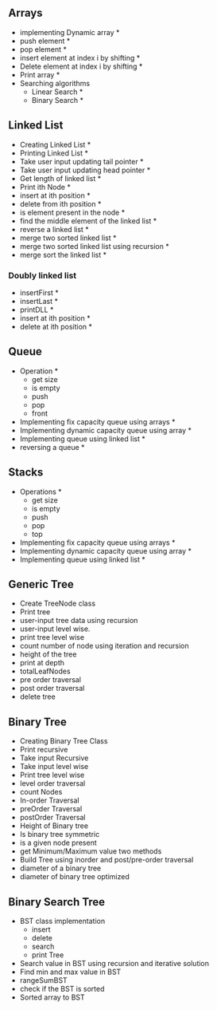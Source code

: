 ## Arrays

- implementing Dynamic array \*
- push element \*
- pop element \*
- insert element at index i by shifting \*
- Delete element at index i by shifting \*
- Print array \*
- Searching algorithms
  - Linear Search \*
  - Binary Search \*

## Linked List

- Creating Linked List \*
- Printing Linked List \*
- Take user input updating tail pointer \*
- Take user input updating head pointer \*
- Get length of linked list \*
- Print ith Node \*
- insert at ith position \*
- delete from ith position \*
- is element present in the node \*
- find the middle element of the linked list \*
- reverse a linked list \*
- merge two sorted linked list \*
- merge two sorted linked list using recursion \*
- merge sort the linked list \*

### Doubly linked list

- insertFirst \*
- insertLast \*
- printDLL \*
- insert at ith position \*
- delete at ith position \*

## Queue

- Operation \*
  - get size
  - is empty
  - push
  - pop
  - front
- Implementing fix capacity queue using arrays \*
- Implementing dynamic capacity queue using array \*
- Implementing queue using linked list \*
- reversing a queue \*

## Stacks

- Operations \*
  - get size
  - is empty
  - push
  - pop
  - top
- Implementing fix capacity queue using arrays \*
- Implementing dynamic capacity queue using array \*
- Implementing queue using linked list \*

## Generic Tree

- Create TreeNode class
- Print tree
- user-input tree data using recursion
- user-input level wise.
- print tree level wise
- count number of node using iteration and recursion
- height of the tree
- print at depth
- totalLeafNodes
- pre order traversal
- post order traversal
- delete tree

## Binary Tree

- Creating Binary Tree Class
- Print recursive
- Take input Recursive
- Take input level wise
- Print tree level wise
- level order traversal
- count Nodes
- In-order Traversal
- preOrder Traversal
- postOrder Traversal
- Height of Binary tree
- Is binary tree symmetric
- is a given node present
- get Minimum/Maximum value two methods
- Build Tree using inorder and post/pre-order traversal
- diameter of a binary tree
- diameter of binary tree optimized

## Binary Search Tree

- BST class implementation
  - insert
  - delete
  - search
  - print Tree
- Search value in BST using recursion and iterative solution
- Find min and max value in BST
- rangeSumBST
- check if the BST is sorted
- Sorted array to BST
